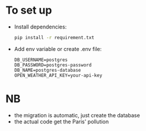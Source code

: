 # To set up
- Install dependencies:
    ```sh
    pip install -r requirement.txt
    ```
- Add env variable or create .env file:
    ```env
    DB_USERNAME=postgres
    DB_PASSWORD=postgres-password
    DB_NAME=postgres-database
    OPEN_WEATHER_API_KEY=your-api-key 
    ```

# NB
- the migration is automatic, just create the database
- the actual code get the Paris' pollution
